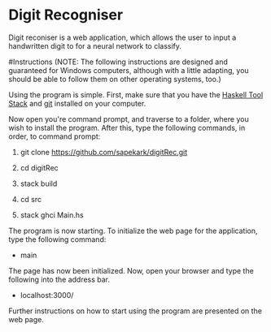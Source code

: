 # Digit Recogniser

Digit reconiser is a web application, which allows the user to input a handwritten digit to for a neural network to classify.

#Instructions 
(NOTE: The following instructions are designed and guaranteed for Windows computers, although with a little adapting, you should be able to follow them on other operating systems, too.)

Using the program is simple. 
First, make sure that you have the [Haskell Tool Stack](https://docs.haskellstack.org/en/stable/README/) and [git](https://git-scm.com/) installed on your computer.

Now open you're command prompt, and traverse to a folder, where you wish to install the program. After this, type the following commands, in order, to command prompt:

1. git clone https://github.com/sapekark/digitRec.git

2. cd digitRec

3. stack build

4. cd src 

5. stack ghci Main.hs

The program is now starting. To initialize the web page for the application, type the following command: 

* main 

The page has now been initialized. Now, open your browser and type the following into the address bar.

* localhost:3000/

Further instructions on how to start using the program are presented on the web page.
